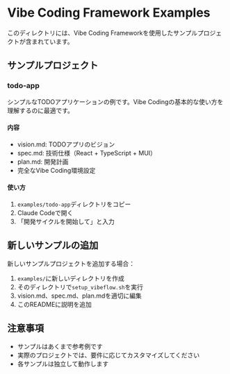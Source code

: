 # Vibe Coding Framework Examples

このディレクトリには、Vibe Coding Frameworkを使用したサンプルプロジェクトが含まれています。

## サンプルプロジェクト

### todo-app

シンプルなTODOアプリケーションの例です。Vibe Codingの基本的な使い方を理解するのに最適です。

#### 内容
- vision.md: TODOアプリのビジョン
- spec.md: 技術仕様（React + TypeScript + MUI）
- plan.md: 開発計画
- 完全なVibe Coding環境設定

#### 使い方
1. `examples/todo-app`ディレクトリをコピー
2. Claude Codeで開く
3. 「開発サイクルを開始して」と入力

## 新しいサンプルの追加

新しいサンプルプロジェクトを追加する場合：

1. `examples/`に新しいディレクトリを作成
2. そのディレクトリで`setup_vibeflow.sh`を実行
3. vision.md、spec.md、plan.mdを適切に編集
4. このREADMEに説明を追加

## 注意事項

- サンプルはあくまで参考例です
- 実際のプロジェクトでは、要件に応じてカスタマイズしてください
- 各サンプルは独立して動作します